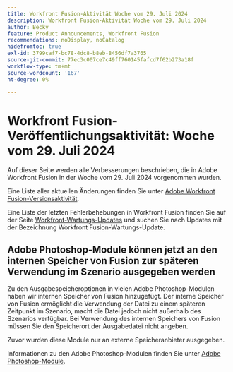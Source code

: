 ```yaml
---
title: Workfront Fusion-Aktivität Woche vom 29. Juli 2024
description: Workfront Fusion-Aktivität Woche vom 29. Juli 2024
author: Becky
feature: Product Announcements, Workfront Fusion
recommendations: noDisplay, noCatalog
hidefromtoc: true
exl-id: 3799caf7-bc78-4dc8-b8eb-8456df7a3765
source-git-commit: 77ec3c007ce7c49ff760145fafcd7f62b273a18f
workflow-type: tm+mt
source-wordcount: '167'
ht-degree: 0%

---
```


# Workfront Fusion-Veröffentlichungsaktivität: Woche vom 29. Juli 2024

Auf dieser Seite werden alle Verbesserungen beschrieben, die in Adobe Workfront Fusion in der Woche vom 29. Juli 2024 vorgenommen wurden.

Eine Liste aller aktuellen Änderungen finden Sie unter [Adobe Workfront Fusion-Versionsaktivität](/help/workfront-fusion/fusion-product-releases/fusion-release-activity.md).

Eine Liste der letzten Fehlerbehebungen in Workfront Fusion finden Sie auf der Seite [Workfront-Wartungs-Updates](https://experienceleague.adobe.com/docs/workfront-known-issues/releases/current-updates.html) und suchen Sie nach Updates mit der Bezeichnung Workfront Fusion-Wartungs-Update.

## Adobe Photoshop-Module können jetzt an den internen Speicher von Fusion zur späteren Verwendung im Szenario ausgegeben werden

Zu den Ausgabespeicheroptionen in vielen Adobe Photoshop-Modulen haben wir internen Speicher von Fusion hinzugefügt. Der interne Speicher von Fusion ermöglicht die Verwendung der Datei zu einem späteren Zeitpunkt im Szenario, macht die Datei jedoch nicht außerhalb des Szenarios verfügbar. Bei Verwendung des internen Speichers von Fusion müssen Sie den Speicherort der Ausgabedatei nicht angeben.

Zuvor wurden diese Module nur an externe Speicheranbieter ausgegeben.

Informationen zu den Adobe Photoshop-Modulen finden Sie unter [Adobe Photoshop-Module](/help/workfront-fusion/references/apps-and-modules/adobe-connectors/adobe-photoshop-modules.md).
